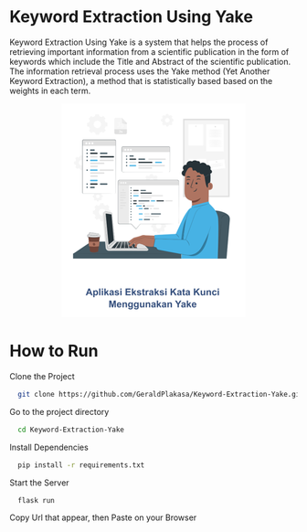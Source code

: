 # Keyword Extraction Using Yake

Keyword Extraction Using Yake is a system that helps the process of retrieving important information from a scientific publication in the form of keywords which include the Title and Abstract of the scientific publication. The information retrieval process uses the Yake method (Yet Another Keyword Extraction), a method that is statistically based based on the weights in each term.

<p align="center">
  <img src="https://github.com/GeraldPlakasa/Keyword-Extraction-Yake/blob/main/static/img/cover.png">
</p>

# How to Run

Clone the Project

```bash
  git clone https://github.com/GeraldPlakasa/Keyword-Extraction-Yake.git
```

Go to the project directory

```bash
  cd Keyword-Extraction-Yake
```

Install Dependencies

```bash
  pip install -r requirements.txt
```

Start the Server

```bash
  flask run
```

Copy Url that appear, then Paste on your Browser
